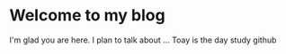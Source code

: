 # Welcome to my blog

I'm glad you are here. I plan to talk about ...
Toay is the day study github 
